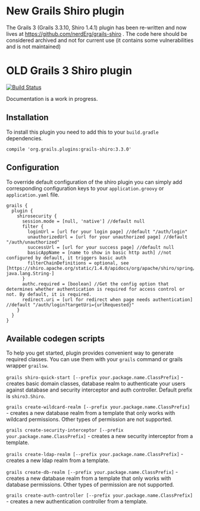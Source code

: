 New Grails Shiro plugin
=======================
The Grails 3 (Grails 3.3.10, Shiro 1.4.1) plugin has been re-written and now lives at https://github.com/nerdErg/grails-shiro . The code here should be considered archived and not for current use (it contains some vulnerabilities and is not maintained)

OLD Grails 3 Shiro plugin
=====================

[![Build Status](https://api.travis-ci.org/pledbrook/grails-shiro.png)](http://travis-ci.org/pledbrook/grails-shiro)

Documentation is a work in progress.

## Installation
To install this plugin you need to add this to your `build.gradle` dependencies.

```
compile 'org.grails.plugins:grails-shiro:3.3.0'
```

## Configuration
To override default configuration of the shiro plugin you can simply add corresponding configuration keys to your `application.groovy` or `application.yaml` file.

```
grails {
  plugin {
    shirosecurity {
      session.mode = [null, 'native'] //default null
      filter {
        loginUrl = [url for your login page] //default "/auth/login"
        unauthorizedUrl = [url for your unauthorized page] //default "/auth/unauthorized"
        successUrl = [url for your success page] //default null
        basicAppName = [name to show in basic http auth] //not configured by default, it triggers basic auth
        filterChainDefinitions = optional, see [https://shiro.apache.org/static/1.4.0/apidocs/org/apache/shiro/spring/web/ShiroFilterFactoryBean.html#setFilterChainDefinitions-java.lang.String-]
      }
      authc.required = [boolean] //Get the config option that determines whether authentication is required for access control or not. By default, it is required.
      redirect.uri = [url for redirect when page needs authentication] //default "/auth/login?targetUri={urlRequested}"
    }
  }
}
```

## Available codegen scripts
To help you get started, plugin provides convenient way to generate required classes. You can use them with your `grails` command or grails wrapper `grailsw`.

`grails shiro-quick-start [--prefix your.package.name.ClassPrefix]` - creates basic domain classes, database realm to authenticate your users against database and security interceptor and auth controller. Default prefix is `shiro3.Shiro`.

`grails create-wildcard-realm [--prefix your.package.name.ClassPrefix]` - creates a new database realm from a template that only works with	wildcard permissions. Other types of permission are not supported.

`grails create-security-interceptor [--prefix your.package.name.ClassPrefix]` - creates a new security interceptor from a template.

`grails create-ldap-realm [--prefix your.package.name.ClassPrefix]` - creates a new ldap realm from a template.

`grails create-db-realm [--prefix your.package.name.ClassPrefix]` - creates a new database realm from a template that only works with database permissions. Other types of permission are not supported.

`grails create-auth-controller [--prefix your.package.name.ClassPrefix]` - creates a new authentication controller from a template.
